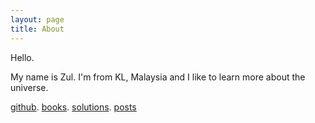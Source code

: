 ```yaml
---
layout: page
title: About
---
```


Hello.

My name is Zul. I'm from KL, Malaysia and I like to learn more about the universe. 

[github](https://github.com/zulfadz). [books](https://zulfadz.github.io/books/). [solutions](https://zulfadz.github.io/books/). [posts](https://zulfadz.github.io)
